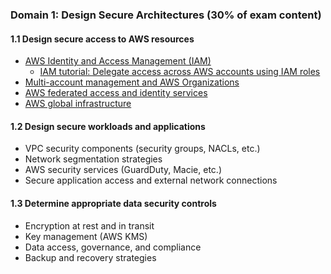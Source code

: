 
### Domain 1: Design Secure Architectures (30% of exam content)
#### 1.1 Design secure access to AWS resources
- [AWS Identity and Access Management (IAM)](https://docs.aws.amazon.com/IAM/latest/UserGuide/introduction.html)
  - [IAM tutorial: Delegate access across AWS accounts using IAM roles](https://docs.aws.amazon.com/IAM/latest/UserGuide/tutorial_cross-account-with-roles.html)
- [Multi-account management and AWS Organizations](https://docs.aws.amazon.com/whitepapers/latest/organizing-your-aws-environment/organizing-your-aws-environment.html)
- [AWS federated access and identity services](https://aws.amazon.com/identity/federation/)
- [AWS global infrastructure](https://aws.amazon.com/about-aws/global-infrastructure/)

#### 1.2 Design secure workloads and applications
- VPC security components (security groups, NACLs, etc.)
- Network segmentation strategies
- AWS security services (GuardDuty, Macie, etc.)
- Secure application access and external network connections

#### 1.3 Determine appropriate data security controls
- Encryption at rest and in transit
- Key management (AWS KMS)
- Data access, governance, and compliance
- Backup and recovery strategies
